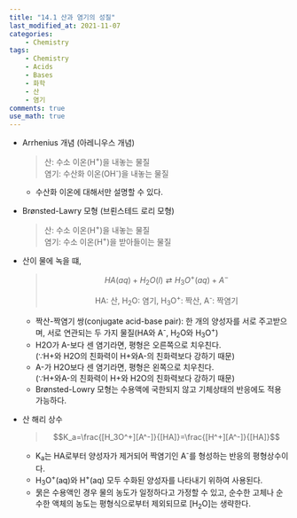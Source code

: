 ```yaml
---
title: "14.1 산과 염기의 성질"
last_modified_at: 2021-11-07
categories:
    - Chemistry
tags:
    - Chemistry
    - Acids
    - Bases
    - 화학
    - 산
    - 염기
comments: true
use_math: true
---
```


- Arrhenius 개념 (아레니우스 개념)
    > 산: 수소 이온(H<sup>+</sup>)을 내놓는 물질\
    > 염기: 수산화 이온(OH<sup>-</sup>)을 내놓는 물질
    - 수산화 이온에 대해서만 설명할 수 있다.

- Brønsted-Lawry 모형 (브뢴스테드 로리 모형)
    > 산: 수소 이온(H<sup>+</sup>)을 내놓는 물질\
    > 염기: 수소 이온(H<sup>+</sup>)을 받아들이는 물질
 - 산이 물에 녹을 떄,
    >$$HA(aq)+H_2O(l)⇄H_3O^+(aq)+A^-$$
    ><center> HA: 산, H<sub>2</sub>O: 염기, H<sub>3</sub>O<sup>+</sup>: 짝산, A<sup>-</sup>: 짝염기 </center>
    - 짝산-짝염기 쌍(conjugate acid-base pair): 한 개의 양성자를 서로 주고받으며, 서로 연관되는 두 가지 물질(HA와 A<sup>-</sup>, H<sub>2</sub>O와 H<sub>3</sub>O<sup>+</sup>)
    - H2O가 A-보다 센 염기라면, 평형은 오른쪽으로 치우친다.\
	(∵H+와 H2O의 친화력이 H+와A-의 친화력보다 강하기 때문)
	- A-가 H2O보다 센 염기라면, 평형은 왼쪽으로 치우친다.\
	(∵H+와A-의 친화력이 H+와 H2O의 친화력보다 강하기 때문)
	- Brønsted-Lowry 모형는 수용액에 국한되지 않고 기체상태의 반응에도 적용 가능하다.

- 산 해리 상수
    > $$K_a=\frac{[H_3O^+][A^-]}{[HA]}=\frac{[H^+][A^-]}{[HA]}$$
    - K<sub>a</sub>는 HA로부터 양성자가 제거되어 짝염기인 A<sup>-</sup>를 형성하는 반응의 평형상수이다.
	- H<sub>3</sub>O<sup>+</sup>(aq)와 H<sup>+</sup>(aq) 모두 수화된 양성자를 나타내기 위하여 사용된다.
	- 묽은 수용액인 경우 물의 농도가 일정하다고 가정할 수 있고, 순수한 고체나 순수한 액체의 농도는 평형식으로부터 제외되므로 [H<sub>2</sub>O]는 생략한다.
